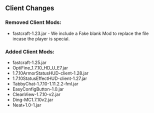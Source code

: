 ## Client Changes

### Removed Client Mods:
* fastcraft-1.23.jar - We include a Fake blank Mod to replace the file incase the player is special. 

### Added Client Mods:
* fastcraft-1.25.jar
* OptiFine_1.7.10_HD_U_E7.jar
* 1.7.10ArmorStatusHUD-client-1.28.jar
* 1.7.10StatusEffectHUD-client-1.27.jar
* TabbyChat-1.7.10-1.11.2.2-fml.jar
* EasyConfigButton-1.0.jar
* CleanView-1.7.10-v2.jar
* Ding-MC1.7.10v2.jar
* Neat+1.0-1.jar

